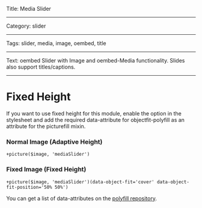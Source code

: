 Title: Media Slider

----

Category: slider

----

Tags: slider, media, image, oembed, title

----

Text: oembed Slider with Image and oembed-Media functionality. Slides also support titles/captions.

----

# Fixed Height

If you want to use fixed height for this module, enable the option in the stylesheet and add the required data-attribute for objectfit-polyfill as an attribute for the picturefill mixin.


### Normal Image (Adaptive Height)
```jade
+picture($image, 'mediaSlider')
```

### Fixed Image (Fixed Height)
```jade
+picture($image, 'mediaSlider')(data-object-fit='cover' data-object-fit-position='50% 50%')
```

You can get a list of data-attributes on the [polyfill repository](https://github.com/constancecchen/object-fit-polyfill#usage).
